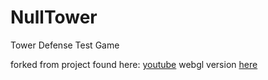 # NullTower
Tower Defense Test Game

forked from project found here: [youtube](https://www.youtube.com/watch?v=beuoNuK2tbk&list=PLPV2KyIb3jR4u5jX8za5iU1cqnQPmbzG0)
webgl version [here](http://nulllogic.ca/files/unity/NullTower/)
